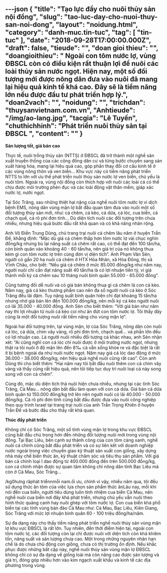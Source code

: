 ---json
{
    "title": "Tạo lực đẩy cho nuôi thủy sản nội đồng",
    "slug": "tao-luc-day-cho-nuoi-thuy-san-noi-dong",
    "layout": "noidung.html",
    "category": "danh-muc.tin-tuc",
    "tag": [
        "tin-tuc"
    ],
    "date": "2018-09-28T17:00:00.000Z",
    "draft": false,
    "tieude": "",
    "doan gioi thieu": "",
    "doangioithieu": " Ngoài con tôm nước lợ, vùng ĐBSCL còn có điều kiện rất thuận lợi để nuôi các loài thủy sản nước ngọt. Hiện nay, một số đối tượng mới được nông dân đưa vào nuôi đã mang lại hiệu quả kinh tế khá cao. Đây sẽ là tiềm năng lớn nếu được đầu tư phát triển hợp lý.",
    "doan2vach": "",
    "noidung": "",
    "trichdan": "thuysanvietnam.com.vn",
    "Anhtieude": "/img/ao-lang.jpg",
    "tacgia": "Lê Tuyến",
    "chuthichhinh": "Phát triển nuôi thủy sản tại ĐBSCL ",
    "__content__": ""
}
---
<p><strong>Sản lượng tốt, gi&aacute; b&aacute;n cao</strong></p>

<p>Thực tế, nu&ocirc;i trồng thủy sản (NTTS) ở ĐBSCL đ&atilde; trở th&agrave;nh một nghề sản xuất truyền thống của c&aacute;c cộng đồng d&acirc;n cư v&agrave; từng bước chuyển sang sản xuất h&agrave;ng h&oacute;a, mang lại hiệu quả cao, g&oacute;p phần thay đổi cơ cấu kinh tế ở c&aacute;c v&ugrave;ng n&ocirc;ng th&ocirc;n v&agrave; ven biển...&nbsp;Khu vực n&agrave;y c&oacute; tiềm năng ph&aacute;t triển NTTS to lớn với ưu thế ph&aacute;t triển nu&ocirc;i thủy sản nước lợ ven biển, chủ yếu l&agrave; nu&ocirc;i t&ocirc;m. Ngo&agrave;i ra, v&ugrave;ng nội đồng c&ograve;n th&iacute;ch hợp với nu&ocirc;i c&aacute;c lo&agrave;i c&aacute; c&oacute; thể chịu được m&ocirc;i trường ph&egrave;n đục v&agrave; c&aacute;c lo&agrave;i động vật th&acirc;n mềm, gi&aacute;p x&aacute;c nước lợ, nước ngọt.</p>

<p>Tại S&oacute;c Trăng, sau những thiệt hại nặng của nghề nu&ocirc;i t&ocirc;m nước lợ v&igrave; dịch bệnh EMS, n&ocirc;ng d&acirc;n v&ugrave;ng mặn lợ bắt đầu quan t&acirc;m đưa v&agrave;o nu&ocirc;i một số đối tượng thủy sản mới, như: c&aacute; chẽm, c&aacute; k&egrave;o, c&aacute; dứa, c&aacute; l&oacute;c, cua biển, c&aacute; chạch quế, c&aacute; r&ocirc; phi đơn t&iacute;nh&hellip; D&ugrave; diện t&iacute;ch nu&ocirc;i c&aacute;c đối tượng tr&ecirc;n chưa nhiều, nhưng hiệu quả bước đầu rất khả quan v&agrave; c&oacute; khả năng nh&acirc;n rộng.</p>

<p>Anh V&otilde; Điền Trung Dũng, chủ trang trại nu&ocirc;i c&aacute; chẽm l&acirc;u năm ở huyện Trần Đề, khẳng định: &ldquo;Mặc d&ugrave; gi&aacute; c&aacute; chẽm thấp hơn t&ocirc;m nước lợ v&agrave;i chục ngh&igrave;n đồng/kg nhưng b&ugrave; lại năng suất c&aacute; chẽm rất cao, c&oacute; thể đạt đến 100 tấn/ha, c&ograve;n b&igrave;nh qu&acirc;n v&agrave;o khoảng 40 - 60 tấn/ha, n&ecirc;n gi&aacute; trị của n&oacute; kh&ocirc;ng thua k&eacute;m g&igrave; con t&ocirc;m nước lợ tr&ecirc;n c&ugrave;ng đơn vị diện t&iacute;ch&rdquo;. Anh Phạm Văn Sẻn, người c&oacute; gần 20 ha nu&ocirc;i c&aacute; chẽm ở HTX H&ograve;a Nh&acirc;n, x&atilde; H&ograve;a Đ&ocirc;ng, thị x&atilde; Vĩnh Ch&acirc;u, cho biết: &ldquo;Nếu gi&aacute; c&aacute; chẽm ở mức 85.000 đồng/kg như năm nay, người nu&ocirc;i chỉ cần đạt năng suất 40 tấn/ha l&agrave; c&oacute; lợi nhuận tiền tỷ, v&igrave; gi&aacute; th&agrave;nh mỗi k&yacute; c&aacute; chẽm sau 10 th&aacute;ng nu&ocirc;i b&igrave;nh qu&acirc;n 55.000 - 65.000 đồng&rdquo;.</p>

<p>Cũng tương đối dễ nu&ocirc;i v&agrave; c&oacute; gi&aacute; b&aacute;n kh&ocirc;ng thua g&igrave; c&aacute; chẽm l&agrave; con c&aacute; k&egrave;o. Năm nay, gi&aacute; c&aacute; k&egrave;o thương phẩm cao n&ecirc;n đa số người nu&ocirc;i c&aacute; k&egrave;o ở S&oacute;c Trăng đều l&atilde;i đậm. Tuy năng suất b&igrave;nh qu&acirc;n hiện chỉ đạt khoảng 15 tấn/ha nhưng nhờ gi&aacute; b&aacute;n l&ecirc;n đến 100.000 đồng/kg, n&ecirc;n mỗi k&yacute; c&aacute; k&egrave;o người nu&ocirc;i c&oacute; l&atilde;i 35.000 - 40.000 đồng. Anh Sẻn cho biết th&ecirc;m: &ldquo;Với gi&aacute; b&aacute;n như năm nay th&igrave; lợi nhuận từ nu&ocirc;i c&aacute; k&egrave;o coi như ăn đứt con t&ocirc;m nước lợ. T&ocirc;i thấy đ&acirc;y cũng l&agrave; một đối tượng nu&ocirc;i rất tiềm năng cho v&ugrave;ng mặn lợ&rdquo;.</p>

<p>Ngo&agrave;i hai đối tượng tr&ecirc;n, tại v&ugrave;ng mặn, lợ của S&oacute;c Trăng, n&ocirc;ng d&acirc;n c&ograve;n nu&ocirc;i c&aacute; l&oacute;c, c&aacute; dứa, chim v&acirc;y v&agrave;ng, r&ocirc; phi đơn t&iacute;nh, chạch quế&hellip; v&agrave; phần lớn đều c&oacute; lợi nhuận cao. L&agrave; người nu&ocirc;i nhiều đối tượng c&aacute; kh&aacute;c nhau, anh Sẻn nhận x&eacute;t: &ldquo;Ai cũng nghĩ con c&aacute; l&oacute;c chỉ nu&ocirc;i được ở m&ocirc;i trường nước ngọt, nhưng thật ra t&ocirc;i nu&ocirc;i ở độ mặn l&ecirc;n đến 8&permil; c&aacute; vẫn sống khỏe re v&agrave; đặc biệt l&agrave; rất &iacute;t bị bệnh ngo&agrave;i da như nu&ocirc;i nước ngọt. Năm nay gi&aacute; c&aacute; l&oacute;c dao động ở mức 36.000 - 38.000 đồng/kg, n&ecirc;n hiệu quả nghề nu&ocirc;i cũng rất cao&rdquo;. C&ograve;n anh Dũng th&igrave; cho biết th&ecirc;m: &ldquo;Hai năm nay t&ocirc;i bắt đầu nu&ocirc;i th&ecirc;m con c&aacute; chim v&acirc;y v&agrave;ng v&agrave; thấy cũng rất hiệu quả, n&ecirc;n t&ocirc;i tiếp tục duy tr&igrave; nu&ocirc;i loại c&aacute; n&agrave;y song song với con c&aacute; chẽm&rdquo;.</p>

<p>C&ugrave;ng đ&oacute;, mặc d&ugrave; diện t&iacute;ch thả nu&ocirc;i hiện chưa nhiều, nhưng tại c&aacute;c tỉnh S&oacute;c Trăng, C&agrave; Mau&hellip; n&ocirc;ng d&acirc;n bắt đầu l&agrave;m quen với con c&aacute; dứa. Gi&aacute; b&aacute;n c&aacute; dứa b&igrave;nh qu&acirc;n từ 150.000 đồng/kg trở l&ecirc;n n&ecirc;n người nu&ocirc;i c&oacute; l&atilde;i 40.000 - 50.000 đồng/kg. C&aacute; r&ocirc; phi đơn t&iacute;nh cũng bắt đầu được đưa v&agrave;o nu&ocirc;i c&ocirc;ng nghiệp theo quy tr&igrave;nh Israel tại trang trại nu&ocirc;i của anh Trần Trọng Khi&ecirc;n ở huyện Trần Đề v&agrave; bước đầu cho thấy rất khả quan.</p>

<p><strong>Th&uacute;c đẩy ph&aacute;t triển</strong></p>

<p>Kh&ocirc;ng chỉ c&oacute; S&oacute;c Trăng, một số tỉnh v&ugrave;ng mặn lợ trong khu vực ĐBSCL cũng bắt đầu ch&uacute; trọng hơn đến những đối tượng nu&ocirc;i mới trong v&ugrave;ng nội đồng. Tại Bạc Li&ecirc;u, b&ecirc;n cạnh sự th&agrave;nh c&ocirc;ng của con t&ocirc;m c&agrave;ng xanh, nghề nu&ocirc;i c&aacute; ch&igrave;nh cũng bắt đầu ph&aacute;t triển v&agrave; c&oacute; sự li&ecirc;n kết với doanh nghiệp nước ngo&agrave;i trong việc chuyển giao kỹ thuật sản xuất con giống, x&acirc;y dựng nh&agrave; m&aacute;y chế biến thức ăn, kỹ thuật chăm s&oacute;c v&agrave; ti&ecirc;u thụ sản phẩm. Với gi&aacute; b&aacute;n c&aacute; ch&igrave;nh loại I dao động từ 400.000 đồng đến tr&ecirc;n 500.000 đồng/kg, con c&aacute; ch&igrave;nh nhận được sự quan t&acirc;m kh&ocirc;ng chỉ n&ocirc;ng d&acirc;n tỉnh Bạc Li&ecirc;u m&agrave; c&ograve;n ở C&agrave; Mau, S&oacute;c Trăng&hellip;</p>

<p>/kg0hưng r&atilde;ph&aacute;t triểnnmỗi nam.ối ưu, ch&iacute;nh v&igrave; vậy, nhiều năm qua, t&ocirc;i đều sử dụng thức ăn t&ocirc;m của việc lựa chọn sản phẩm thức ănL&acirc;u nay, mỗi khi n&oacute;i đến cua biển, người ti&ecirc;u d&ugrave;ng lu&ocirc;n t&iacute;nh nhiệm cua biển C&agrave; Mau, n&ecirc;n nghề nu&ocirc;i cua biển nơi đ&acirc;y kh&aacute; ph&aacute;t triển, nhưng chủ yếu vẫn nu&ocirc;i theo h&igrave;nh thức quảng canh hay nu&ocirc;i gh&eacute;p với t&ocirc;m nước lợ. Con cua biển kh&aacute; phổ biến tại c&aacute;c tỉnh v&ugrave;ng b&aacute;n đảo C&agrave; Mau như: C&agrave; Mau, Bạc Li&ecirc;u, Ki&ecirc;n Giang, S&oacute;c Trăng với mức lợi nhuận b&igrave;nh qu&acirc;n 60 - 100 triệu đồng/ha/năm.</p>

<p>Sự đa dạng n&agrave;y cho thấy tiềm năng ph&aacute;t triển nghề nu&ocirc;i thủy sản v&ugrave;ng mặn lợ khu vực ĐBSCL l&agrave; rất lớn. Tuy nhi&ecirc;n, đến thời điểm hiện tại, ngo&agrave;i con t&ocirc;m nước lợ, c&aacute;c đối tượng c&ograve;n lại chỉ được nu&ocirc;i với diện t&iacute;ch c&ograve;n kh&aacute; khi&ecirc;m tốn, năng suất v&agrave; sản lượng chưa cao. Một trong những nguy&ecirc;n nh&acirc;n hạn chế l&agrave; do chưa chủ động con giống, chưa c&oacute; thị trường ổn định. Nếu khắc phục được những bất cập n&agrave;y, nghề nu&ocirc;i thủy sản v&ugrave;ng mặn lợ ĐBSCL kh&ocirc;ng chỉ c&oacute; sự đa dạng về giống lo&agrave;i m&agrave; c&ograve;n n&acirc;ng cao được sản lượng v&agrave; gi&aacute; trị, đ&oacute;ng g&oacute;p nhiều hơn v&agrave;o kim ngạch xuất khẩu v&agrave; kinh tế c&aacute;c địa phương trong v&ugrave;ng.</p>
